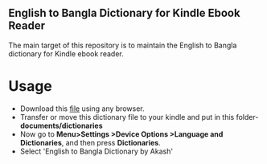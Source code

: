 
## English to Bangla Dictionary for Kindle Ebook Reader

The main target of this repository is to maintain the English to Bangla dictionary for Kindle ebook reader.


# Usage

 - Download this [file](http://bit.ly/KindleE2B) using any browser.
 - Transfer or move this dictionary file to your kindle and put in this folder- **documents/dictionaries**
 - Now go to **Menu>Settings >Device Options >Language and Dictionaries**, and then press **Dictionaries**.
 - Select 'English to Bangla Dictionary by Akash'
